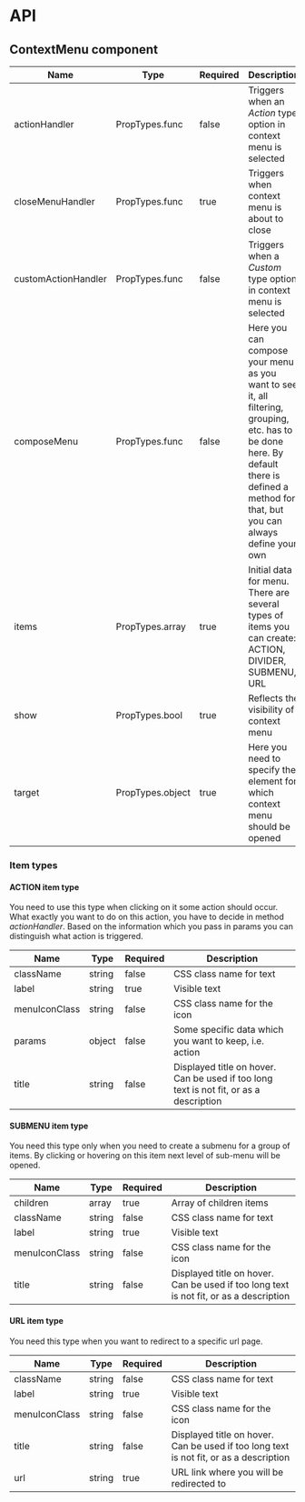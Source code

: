 # API 

## ContextMenu component

|Name|Type|Required|Description|
|---|---|---|---|
|actionHandler|PropTypes.func|false|Triggers when an _Action_ type option in context menu is selected|
|closeMenuHandler|PropTypes.func|true|Triggers when context menu is about to close|
|customActionHandler|PropTypes.func|false|Triggers when a _Custom_ type option in context menu is selected|
|composeMenu|PropTypes.func|false|Here you can compose your menu as you want to see it, all filtering, grouping, etc. has to be done here. By default there is defined a method for that, but you can always define your own|
|items|PropTypes.array|true|Initial data for menu. There are several types of items you can create: ACTION, DIVIDER, SUBMENU, URL|
|show|PropTypes.bool|true|Reflects the visibility of context menu|
|target|PropTypes.object|true|Here you need to specify the element for which context menu should be opened|

### Item types

#### ACTION item type

You need to use this type when clicking on it some action should occur. What exactly you want to do on this action, 
you have to decide in method *actionHandler*. Based on the information which you pass in params you can distinguish
what action is triggered. 

|Name|Type|Required|Description|
|---|---|---|---|
|className|string|false|CSS class name for text|
|label|string|true|Visible text|
|menuIconClass|string|false|CSS class name for the icon|
|params|object|false|Some specific data which you want to keep, i.e. action|
|title|string|false|Displayed title on hover. Can be used if too long text is not fit, or as a description|

#### SUBMENU item type

You need this type only when you need to create a submenu for a group of items. By clicking or hovering on this item
next level of sub-menu will be opened.

|Name|Type|Required|Description|
|---|---|---|---|
|children|array|true|Array of children items|
|className|string|false|CSS class name for text|
|label|string|true|Visible text|
|menuIconClass|string|false|CSS class name for the icon|
|title|string|false|Displayed title on hover. Can be used if too long text is not fit, or as a description|

#### URL item type

You need this type when you want to redirect to a specific url page.

|Name|Type|Required|Description|
|---|---|---|---|
|className|string|false|CSS class name for text|
|label|string|true|Visible text|
|menuIconClass|string|false|CSS class name for the icon|
|title|string|false|Displayed title on hover. Can be used if too long text is not fit, or as a description|
|url|string|true|URL link where you will be redirected to|